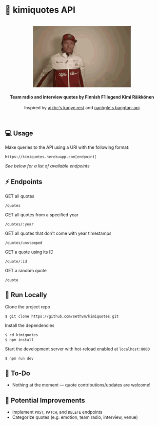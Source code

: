 # :checkered_flag: kimiquotes API

<br />
<div align=center>
    <img src='kimi.gif' width=320 height=201 />
</div>

<h4 align=center>
    Team radio and interview quotes by Finnish F1 legend Kimi Räikkönen
</h4>

<p align=center>
	Inspired by <a href=https://github.com/ajzbc/kanye.rest>ajzbc's kanye.rest</a> and <a href=https://github.com/oanhgle/bangtan-api>oanhgle's bangtan-api</a>
</p>
<br />

## :computer: Usage
Make queries to the API using a URI with the following format:
```
https://kimiquotes.herokuapp.com[endpoint]
```
<p><em>See below for a list of available endpoints</em></p>

## :zap: Endpoints
GET all quotes
```
/quotes
```
GET all quotes from a specified year
```
/quotes/:year
```
GET all quotes that don't come with year timestamps
```
/quotes/unstamped
```
GET a quote using its ID
```
/quote/:id
```
GET a random quote
```
/quote
```

## :floppy_disk: Run Locally
Clone the project repo
```
$ git clone https://github.com/sethvm/kimiquotes.git
```
Install the dependencies
```
$ cd kimiquotes
$ npm install
```
Start the development server with hot-reload enabled at `localhost:8000`
```
$ npm run dev
```

## :memo: To-Do
 - Nothing at the moment — quote contributions/updates are welcome!

## :star2: Potential Improvements
 - Implement `POST`, `PATCH`, and `DELETE` endpoints
 - Categorize quotes (e.g. emotion, team radio, interview, venue)
